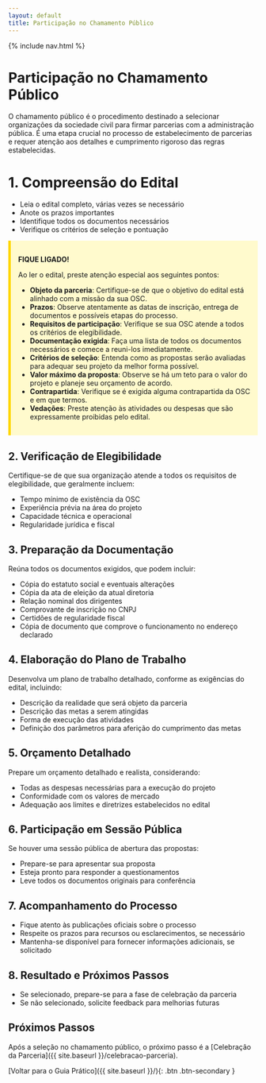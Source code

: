```yaml
---
layout: default
title: Participação no Chamamento Público
---
```


<link rel="stylesheet" href="{{ site.font_awesome_url }}">
{% include nav.html %}

# Participação no Chamamento Público

O chamamento público é o procedimento destinado a selecionar organizações da sociedade civil para firmar parcerias com a administração pública. É uma etapa crucial no processo de estabelecimento de parcerias e requer atenção aos detalhes e cumprimento rigoroso das regras estabelecidas.

# 1. Compreensão do Edital

- Leia o edital completo, várias vezes se necessário
- Anote os prazos importantes
- Identifique todos os documentos necessários
- Verifique os critérios de seleção e pontuação

<div style="background-color: #fffacd; border-left: 5px solid #ffd700; padding: 15px; margin-bottom: 20px;">

<strong>FIQUE LIGADO!</strong> 

Ao ler o edital, preste atenção especial aos seguintes pontos:

<ul>
<li><strong>Objeto da parceria</strong>: Certifique-se de que o objetivo do edital está alinhado com a missão da sua OSC.</li>
<li><strong>Prazos</strong>: Observe atentamente as datas de inscrição, entrega de documentos e possíveis etapas do processo.</li>
<li><strong>Requisitos de participação</strong>: Verifique se sua OSC atende a todos os critérios de elegibilidade.</li>
<li><strong>Documentação exigida</strong>: Faça uma lista de todos os documentos necessários e comece a reuni-los imediatamente.</li>
<li><strong>Critérios de seleção</strong>: Entenda como as propostas serão avaliadas para adequar seu projeto da melhor forma possível.</li>
<li><strong>Valor máximo da proposta</strong>: Observe se há um teto para o valor do projeto e planeje seu orçamento de acordo.</li>
<li><strong>Contrapartida</strong>: Verifique se é exigida alguma contrapartida da OSC e em que termos.</li>
<li><strong>Vedações</strong>: Preste atenção às atividades ou despesas que são expressamente proibidas pelo edital.</li>
</ul>

</div>

## 2. Verificação de Elegibilidade

Certifique-se de que sua organização atende a todos os requisitos de elegibilidade, que geralmente incluem:

- Tempo mínimo de existência da OSC
- Experiência prévia na área do projeto
- Capacidade técnica e operacional
- Regularidade jurídica e fiscal

## 3. Preparação da Documentação

Reúna todos os documentos exigidos, que podem incluir:

- Cópia do estatuto social e eventuais alterações
- Cópia da ata de eleição da atual diretoria
- Relação nominal dos dirigentes
- Comprovante de inscrição no CNPJ
- Certidões de regularidade fiscal
- Cópia de documento que comprove o funcionamento no endereço declarado

## 4. Elaboração do Plano de Trabalho

Desenvolva um plano de trabalho detalhado, conforme as exigências do edital, incluindo:

- Descrição da realidade que será objeto da parceria
- Descrição das metas a serem atingidas
- Forma de execução das atividades
- Definição dos parâmetros para aferição do cumprimento das metas

## 5. Orçamento Detalhado

Prepare um orçamento detalhado e realista, considerando:

- Todas as despesas necessárias para a execução do projeto
- Conformidade com os valores de mercado
- Adequação aos limites e diretrizes estabelecidos no edital

## 6. Participação em Sessão Pública

Se houver uma sessão pública de abertura das propostas:

- Prepare-se para apresentar sua proposta
- Esteja pronto para responder a questionamentos
- Leve todos os documentos originais para conferência

## 7. Acompanhamento do Processo

- Fique atento às publicações oficiais sobre o processo
- Respeite os prazos para recursos ou esclarecimentos, se necessário
- Mantenha-se disponível para fornecer informações adicionais, se solicitado

## 8. Resultado e Próximos Passos

- Se selecionado, prepare-se para a fase de celebração da parceria
- Se não selecionado, solicite feedback para melhorias futuras

## Próximos Passos

Após a seleção no chamamento público, o próximo passo é a [Celebração da Parceria]({{ site.baseurl }}/celebracao-parceria).

[Voltar para o Guia Prático]({{ site.baseurl }}/){: .btn .btn-secondary }
